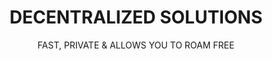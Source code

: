---
id: product
title: DECENTRALIZED SOLUTIONS
subtitle: FAST, PRIVATE & ALLOWS YOU TO ROAM FREE 
---